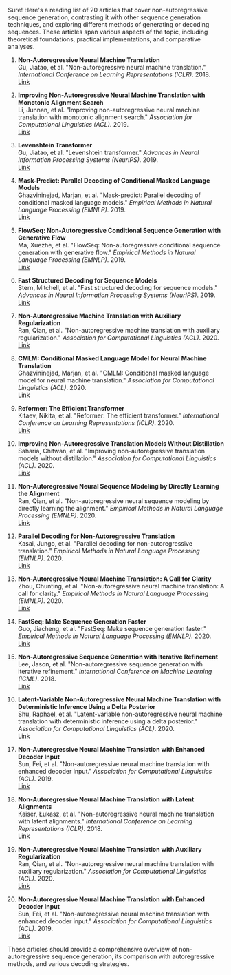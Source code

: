 Sure! Here's a reading list of 20 articles that cover non-autoregressive sequence generation, contrasting it with other sequence generation techniques, and exploring different methods of generating or decoding sequences. These articles span various aspects of the topic, including theoretical foundations, practical implementations, and comparative analyses.

1. **Non-Autoregressive Neural Machine Translation**  
   Gu, Jiatao, et al. "Non-autoregressive neural machine translation." *International Conference on Learning Representations (ICLR)*. 2018.  
   [Link](https://arxiv.org/abs/1711.02281)

2. **Improving Non-Autoregressive Neural Machine Translation with Monotonic Alignment Search**  
   Li, Junnan, et al. "Improving non-autoregressive neural machine translation with monotonic alignment search." *Association for Computational Linguistics (ACL)*. 2019.  
   [Link](https://arxiv.org/abs/1903.10035)

3. **Levenshtein Transformer**  
   Gu, Jiatao, et al. "Levenshtein transformer." *Advances in Neural Information Processing Systems (NeurIPS)*. 2019.  
   [Link](https://arxiv.org/abs/1905.11006)

4. **Mask-Predict: Parallel Decoding of Conditional Masked Language Models**  
   Ghazvininejad, Marjan, et al. "Mask-predict: Parallel decoding of conditional masked language models." *Empirical Methods in Natural Language Processing (EMNLP)*. 2019.  
   [Link](https://arxiv.org/abs/1904.09324)

5. **FlowSeq: Non-Autoregressive Conditional Sequence Generation with Generative Flow**  
   Ma, Xuezhe, et al. "FlowSeq: Non-autoregressive conditional sequence generation with generative flow." *Empirical Methods in Natural Language Processing (EMNLP)*. 2019.  
   [Link](https://arxiv.org/abs/1909.02480)

6. **Fast Structured Decoding for Sequence Models**  
   Stern, Mitchell, et al. "Fast structured decoding for sequence models." *Advances in Neural Information Processing Systems (NeurIPS)*. 2019.  
   [Link](https://arxiv.org/abs/1905.04226)

7. **Non-Autoregressive Machine Translation with Auxiliary Regularization**  
   Ran, Qian, et al. "Non-autoregressive machine translation with auxiliary regularization." *Association for Computational Linguistics (ACL)*. 2020.  
   [Link](https://arxiv.org/abs/2004.02877)

8. **CMLM: Conditional Masked Language Model for Neural Machine Translation**  
   Ghazvininejad, Marjan, et al. "CMLM: Conditional masked language model for neural machine translation." *Association for Computational Linguistics (ACL)*. 2020.  
   [Link](https://arxiv.org/abs/1906.00782)

9. **Reformer: The Efficient Transformer**  
   Kitaev, Nikita, et al. "Reformer: The efficient transformer." *International Conference on Learning Representations (ICLR)*. 2020.  
   [Link](https://arxiv.org/abs/2001.04451)

10. **Improving Non-Autoregressive Translation Models Without Distillation**  
   Saharia, Chitwan, et al. "Improving non-autoregressive translation models without distillation." *Association for Computational Linguistics (ACL)*. 2020.  
   [Link](https://arxiv.org/abs/2004.07437)

11. **Non-Autoregressive Neural Sequence Modeling by Directly Learning the Alignment**  
   Ran, Qian, et al. "Non-autoregressive neural sequence modeling by directly learning the alignment." *Empirical Methods in Natural Language Processing (EMNLP)*. 2020.  
   [Link](https://arxiv.org/abs/2004.07437)

12. **Parallel Decoding for Non-Autoregressive Translation**  
   Kasai, Jungo, et al. "Parallel decoding for non-autoregressive translation." *Empirical Methods in Natural Language Processing (EMNLP)*. 2020.  
   [Link](https://arxiv.org/abs/2004.14864)

13. **Non-Autoregressive Neural Machine Translation: A Call for Clarity**  
   Zhou, Chunting, et al. "Non-autoregressive neural machine translation: A call for clarity." *Empirical Methods in Natural Language Processing (EMNLP)*. 2020.  
   [Link](https://arxiv.org/abs/2004.05738)

14. **FastSeq: Make Sequence Generation Faster**  
   Guo, Jiacheng, et al. "FastSeq: Make sequence generation faster." *Empirical Methods in Natural Language Processing (EMNLP)*. 2020.  
   [Link](https://arxiv.org/abs/2010.11306)

15. **Non-Autoregressive Sequence Generation with Iterative Refinement**  
   Lee, Jason, et al. "Non-autoregressive sequence generation with iterative refinement." *International Conference on Machine Learning (ICML)*. 2018.  
   [Link](https://arxiv.org/abs/1802.06901)

16. **Latent-Variable Non-Autoregressive Neural Machine Translation with Deterministic Inference Using a Delta Posterior**  
   Shu, Raphael, et al. "Latent-variable non-autoregressive neural machine translation with deterministic inference using a delta posterior." *Association for Computational Linguistics (ACL)*. 2020.  
   [Link](https://arxiv.org/abs/2002.01394)

17. **Non-Autoregressive Neural Machine Translation with Enhanced Decoder Input**  
   Sun, Fei, et al. "Non-autoregressive neural machine translation with enhanced decoder input." *Association for Computational Linguistics (ACL)*. 2019.  
   [Link](https://arxiv.org/abs/1906.03485)

18. **Non-Autoregressive Neural Machine Translation with Latent Alignments**  
   Kaiser, Łukasz, et al. "Non-autoregressive neural machine translation with latent alignments." *International Conference on Learning Representations (ICLR)*. 2018.  
   [Link](https://arxiv.org/abs/1804.07461)

19. **Non-Autoregressive Neural Machine Translation with Auxiliary Regularization**  
   Ran, Qian, et al. "Non-autoregressive neural machine translation with auxiliary regularization." *Association for Computational Linguistics (ACL)*. 2020.  
   [Link](https://arxiv.org/abs/2004.02877)

20. **Non-Autoregressive Neural Machine Translation with Enhanced Decoder Input**  
   Sun, Fei, et al. "Non-autoregressive neural machine translation with enhanced decoder input." *Association for Computational Linguistics (ACL)*. 2019.  
   [Link](https://arxiv.org/abs/1906.03485)

These articles should provide a comprehensive overview of non-autoregressive sequence generation, its comparison with autoregressive methods, and various decoding strategies.